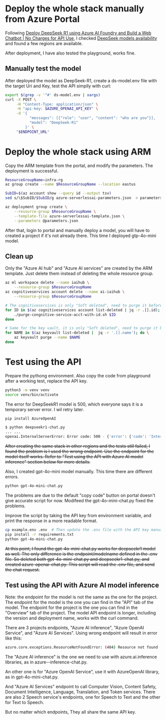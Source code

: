 # Deploy the whole stack manually from Azure Portal
Following [Deploy DeepSeek R1 using Azure AI Foundry and Build a Web Chatbot | No Charges for API Use](https://youtu.be/pj2knBX4S1w?si=I2_7MniDn0Us9bl0), I checked [DeepSeek models availability](https://learn.microsoft.com/en-us/azure/ai-studio/how-to/deploy-models-serverless-availability#deepseek-models-from-microsoft) and found a few regions are available. 

After deployment, I have also tested the playground, works fine.

## Manually test the model
After deployed the model as DeepSeek-R1, create a ds-model.env file with the target Uri and Key, test the API simplly with curl:
```bash
export $(grep -v '^#' ds-model.env | xargs)
curl -X POST \
     -H "Content-Type: application/json" \
     -H "api-key: $AZURE_OPENAI_API_KEY" \
     -d '{
           "messages": [{"role": "user", "content": "who are you"}],
           "model": "DeepSeek-R1"
         }' \
     "$ENDPOINT_URL"
```
# Deploy the whole stack using ARM
Copy the ARM template from the portal, and modify the parameters. The deployment is successful.
```bash
ResourceGroupName=infra-rg
az group create --name $ResourceGroupName --location eastus

SubID=$(az account show --query id --output tsv)
sed s/\$SubID/$SubID/g azure-serverlessai-parameters.json  > parameters.json 

az deployment group create \
    --resource-group $ResourceGroupName \
    --template-file azure-serverlessai-template.json \
    --parameters @parameters.json
```
After that, login to portal and manually deploy a model, you will have to created a project if it's not already there. This time I deployed gtp-4o-mini model.
## Clean up
Only the "Azure AI hub" and "Azure AI services" are created by the ARM template. Just delete them instead of deleting the whole resource group. 
```bash
az ml workspace delete --name iaihub \
    --resource-group $ResourceGroupName
az cognitiveservices account delete --name ai-iaihub \
    --resource-group $ResourceGroupName

# The cognitiveservices is only "Soft deleted", need to purge it before create it again.
for ID in $(az cognitiveservices account list-deleted | jq -r .[].id); do \
    ./purge-congnitive-service-acct-with-id.sh $ID
done

# Same for the key vault, it is only "Soft deleted", need to purge it before create it again.
for NAME in $(az keyvault list-deleted |  jq -r '.[].name'); do \
    az keyvault purge --name $NAME
done
```
# Test using the API
Prepare the pythong environment. Also copy the code from playground after a working test, replace the API key.
```bash
python3 -m venv venv
source venv/bin/activate
```
The error for DeepSeekR1 model is 500, which everyone says it is a temporary server error. I wil retry later.
```bash
pip install AzureOpenAI

$ python deepseekr1-chat.py 
... ...
openai.InternalServerError: Error code: 500 - {'error': {'code': 'InternalServerError', 'message': 'Backend returned unexpected response. Please contact Microsoft for help.'}}
```

<del>After creating the same stack in other regions and the tests still failed, I found the problem is I used the wrong endpoint. Use the endpoint for the model itself works. Refer to "Test using the API with Azure AI model inference" section below for more details.</del>

Also, I created gpt-4o-mini model manually. This time there are different errors.
```bash
python gpt-4o-mini-chat.py
```
The problems are due to the default "copy code" button on portal doesn't give accurate script for now. Modifeed the gpt-4o-mini-chat.py fixed the problems.

Improve the script by taking the API key from environment variable, and print the response in a more readable format.
```bash
cp example.env .env  # Then update the .env file with the API key manually 
pip install -r requirements.txt 
python gpt-4o-mini-chat.py
```

<del>At this point, I found the gpt-4o-mini-chat.py works for deepseekr1 model as well. The only difference is the endpoint/modelname defined in the .env file. So deleted both gpt-4o-mini-chat.py and deepseekr1-chat.py, and created azure-openai-chat.py. This script will read the .env file, and send the chat request.</del>

## Test using the API with Azure AI model inference
Note: the endpoint for the model is not the same as the one for the project. The endpoint for the model is the one you can find in the "API" tab of the model. The endpoint for the project is the one you can find in the "Overview" tab of the project. The model API endpoint is longer, including the version and deployment name, works with the curl command. 

There are 3 projects endpoints, "Azure AI inference", "Azure OpenAI Service", and "Azure AI Services". Using wrong endpoint will result in error like this:
```bash
azure.core.exceptions.ResourceNotFoundError: (404) Resource not found
```

The "Azure AI inference" is the one we need to use with azure.ai.inference libraries, as in azure--inference-chat.py. 

An other one is for "Azure OpenAI Service", use it with AzureOpenAI library, as in gpt-4o-mini-chat.py. 

And "Azure AI Services" endpoint to call Computer Vision, Content Safety, Document Intelligence, Language, Translation, and Token services. There are also 2 Speech service's endpoints, one for Speech to Text and the other for Text to Speech.

But no matter which endpoints, They all share the same API key. 
